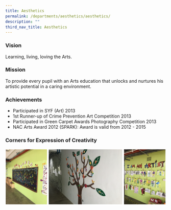 ```yaml
---
title: Aesthetics
permalink: /departments/aesthetics/aesthetics/
description: ""
third_nav_title: Aesthetics
---
```

### Vision
Learning, living, loving the Arts.  
  

### Mission     
To provide every pupil with an Arts education that unlocks and nurtures his artistic potential in a caring environment.  

### Achievements
*   Participated in SYF (Art) 2013
*   1st Runner-up of Crime Prevention Art Competition 2013
*   Participated in Green Carpet Awards Photography Competition 2013
*   NAC Arts Award 2012 (SPARK): Award is valid from 2012 - 2015

### Corners for Expression of Creativity

![](/images/cornersforexpressionsofcreativity.png)


